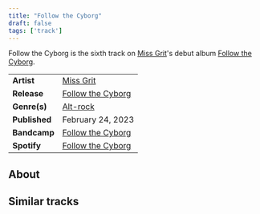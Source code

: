 ```yaml
---
title: "Follow the Cyborg"
draft: false
tags: ['track']
---
```


Follow the Cyborg is the sixth track on [Miss Grit](artists/Miss%20Grit.md)'s debut album [Follow the Cyborg](releases/Miss%20Grit/Follow%20the%20Cyborg.md).

|                  |                                                                                                 |
| ---------------- | ----------------------------------------------------------------------------------------------- |
| **Artist**       | [Miss Grit](artists/Miss%20Grit.md)                                                             |
| **Release**      | [Follow the Cyborg](releases/Miss%20Grit/Follow%20the%20Cyborg.md)                              |
| **Genre(s)**     | [Alt-rock](genres/Alt-rock.md)                                                                  |
| **Published**    | February 24, 2023                                                                               |
| **Bandcamp**     | [Follow the Cyborg](https://missgrit.bandcamp.com/trackfollow-the-cyborg)                       |
| **Spotify**      | [Follow the Cyborg](https://open.spotify.com/track/29Tr5faNVWpHHaN2JytX98?si=a77d131655e647fc)  |

## About


## Similar tracks
